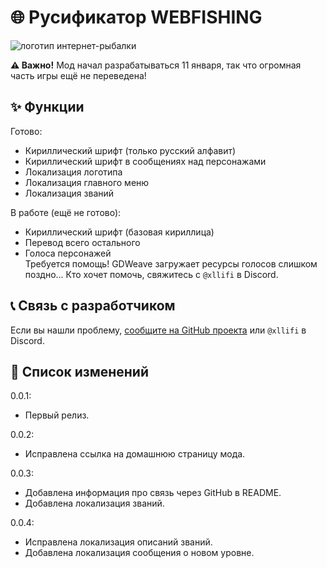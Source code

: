 # 🌐 Русификатор WEBFISHING

![логотип интернет-рыбалки](https://i.ibb.co/vDbgMz5/logo2.png)

**⚠️ Важно!** Мод начал разрабатываться 11 января, так что огромная часть игры ещё не переведена!

## ✨ Функции

Готово:

- Кириллический шрифт (только русский алфавит)
- Кириллический шрифт в сообщениях над персонажами
- Локализация логотипа
- Локализация главного меню
- Локализация званий

В работе (ещё не готово):

- Кириллический шрифт (базовая кириллица)
- Перевод всего остального
- Голоса персонажей  
  Требуется помощь! GDWeave загружает ресурсы голосов слишком поздно... Кто хочет помочь, свяжитесь с `@xllifi` в Discord.

## 📞 Связь с разработчиком

Если вы нашли проблему, [сообщите на GitHub проекта](https://github.com/xllifi/WFRus/issues/new) или `@xllifi` в Discord.

## 📃 Список изменений

0.0.1:

- Первый релиз.

0.0.2:

- Исправлена ссылка на домашнюю страницу мода.

0.0.3:

- Добавлена информация про связь через GitHub в README.
- Добавлена локализация званий.

0.0.4:

- Исправлена локализация описаний званий.
- Добавлена локализация сообщения о новом уровне.
